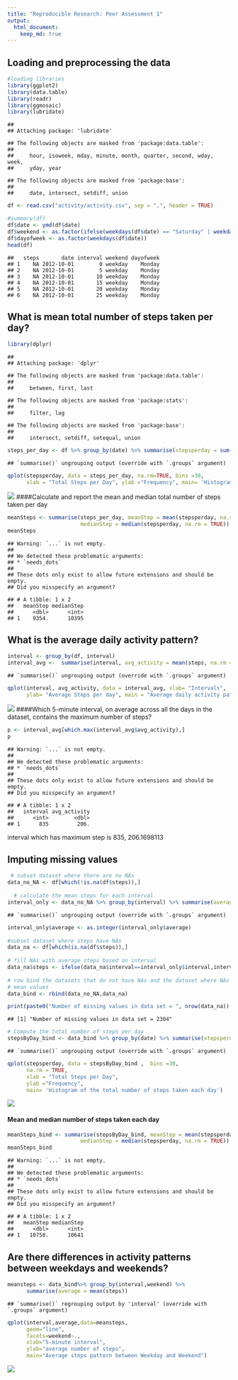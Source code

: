 ```yaml
---
title: "Reproducible Research: Peer Assessment 1"
output: 
  html_document:
    keep_md: true
---
```



## Loading and preprocessing the data

```r
#loading libraries
library(ggplot2)
library(data.table)
library(readr)
library(ggmosaic)
library(lubridate)
```

```
## 
## Attaching package: 'lubridate'
```

```
## The following objects are masked from 'package:data.table':
## 
##     hour, isoweek, mday, minute, month, quarter, second, wday, week,
##     yday, year
```

```
## The following objects are masked from 'package:base':
## 
##     date, intersect, setdiff, union
```



```r
df <- read.csv("activity/activity.csv", sep = ",", header = TRUE)
```


```r
#summary(df)
df$date <- ymd(df$date)
df$weekend <- as.factor(ifelse(weekdays(df$date) == "Saturday" | weekdays(df$date) == "Sunday", "weekend", "weekday"))
df$dayofweek <- as.factor(weekdays(df$date))
head(df)
```

```
##   steps       date interval weekend dayofweek
## 1    NA 2012-10-01        0 weekday    Monday
## 2    NA 2012-10-01        5 weekday    Monday
## 3    NA 2012-10-01       10 weekday    Monday
## 4    NA 2012-10-01       15 weekday    Monday
## 5    NA 2012-10-01       20 weekday    Monday
## 6    NA 2012-10-01       25 weekday    Monday
```


## What is mean total number of steps taken per day?

```r
library(dplyr)
```

```
## 
## Attaching package: 'dplyr'
```

```
## The following objects are masked from 'package:data.table':
## 
##     between, first, last
```

```
## The following objects are masked from 'package:stats':
## 
##     filter, lag
```

```
## The following objects are masked from 'package:base':
## 
##     intersect, setdiff, setequal, union
```

```r
steps_per_day <- df %>% group_by(date) %>% summarise(stepsperday = sum(steps,na.rm = TRUE))
```

```
## `summarise()` ungrouping output (override with `.groups` argument)
```

```r
qplot(stepsperday, data = steps_per_day, na.rm=TRUE, bins =30,
      xlab = "Total Steps per Day", ylab ="Frequency", main= 'Histogram of the total number of steps taken each day')
```

<img src="PA1_template_files/figure-html/unnamed-chunk-4-1.png"  />
####Calculate and report the mean and median total number of steps taken per day

```r
meanSteps <- summarise(steps_per_day, meanStep = mean(stepsperday, na.rm = TRUE), 
                       medianStep = median(stepsperday, na.rm = TRUE))
meanSteps
```

```
## Warning: `...` is not empty.
## 
## We detected these problematic arguments:
## * `needs_dots`
## 
## These dots only exist to allow future extensions and should be empty.
## Did you misspecify an argument?
```

```
## # A tibble: 1 x 2
##   meanStep medianStep
##      <dbl>      <int>
## 1    9354.      10395
```


## What is the average daily activity pattern?

```r
interval <- group_by(df, interval)
interval_avg <-  summarise(interval, avg_activity = mean(steps, na.rm = TRUE))
```

```
## `summarise()` ungrouping output (override with `.groups` argument)
```

```r
qplot(interval, avg_activity, data = interval_avg, xlab= "Intervals",
      ylab= "Average Steps per day", main = "Average daily activity pattern", geom ="line")
```

![](PA1_template_files/figure-html/unnamed-chunk-6-1.png)<!-- -->
####Which 5-minute interval, on average across all the days in the dataset, contains the maximum number of steps?

```r
p <- interval_avg[which.max(interval_avg$avg_activity),]
p
```

```
## Warning: `...` is not empty.
## 
## We detected these problematic arguments:
## * `needs_dots`
## 
## These dots only exist to allow future extensions and should be empty.
## Did you misspecify an argument?
```

```
## # A tibble: 1 x 2
##   interval avg_activity
##      <int>        <dbl>
## 1      835         206.
```
interval which has maximum step is 835, 206.1698113


## Imputing missing values


```r
 # subset dataset where there are no NAs
data_no_NA <- df[which(!is.na(df$steps)),]
  
  # calculate the mean steps for each interval
interval_only <- data_no_NA %>% group_by(interval) %>% summarise(average=mean(steps))
```

```
## `summarise()` ungrouping output (override with `.groups` argument)
```

```r
interval_only$average <- as.integer(interval_only$average)
    
#subset dataset where steps have NAs
data_na <- df[which(is.na(df$steps)),]
    
# fill NAs with average steps based on interval
data_na$steps <- ifelse(data_na$interval==interval_only$interval,interval_only$average)
    
# row bind the datasets that do not have NAs and the dataset where NAs are replaced with
# mean values
data_bind <- rbind(data_no_NA,data_na)
```


```r
print(paste0("Number of missing values in data set = ", nrow(data_na)) )
```

```
## [1] "Number of missing values in data set = 2304"
```


```r
# Compute the total number of steps per day
stepsByDay_bind <- data_bind %>% group_by(date) %>% summarise(stepsperday = sum(steps))
```

```
## `summarise()` ungrouping output (override with `.groups` argument)
```

```r
qplot(stepsperday, data = stepsByDay_bind ,  bins =30,
      na.rm = TRUE,
      xlab = "Total Steps per Day", 
      ylab ="Frequency", 
      main= 'Histogram of the total number of steps taken each day')
```

![](PA1_template_files/figure-html/unnamed-chunk-10-1.png)<!-- -->

#### Mean and median number of steps taken each day

```r
meanSteps_bind <- summarise(stepsByDay_bind, meanStep = mean(stepsperday, na.rm = TRUE), 
                       medianStep = median(stepsperday, na.rm = TRUE))
meanSteps_bind
```

```
## Warning: `...` is not empty.
## 
## We detected these problematic arguments:
## * `needs_dots`
## 
## These dots only exist to allow future extensions and should be empty.
## Did you misspecify an argument?
```

```
## # A tibble: 1 x 2
##   meanStep medianStep
##      <dbl>      <int>
## 1   10750.      10641
```


## Are there differences in activity patterns between weekdays and weekends?


```r
meansteps <- data_bind%>% group_by(interval,weekend) %>%   
      summarise(average = mean(steps))
```

```
## `summarise()` regrouping output by 'interval' (override with `.groups` argument)
```

```r
qplot(interval,average,data=meansteps,
      geom="line",
      facets=weekend~.,
      xlab="5-minute interval",
      ylab="average number of steps",
      main="Average steps pattern between Weekday and Weekend")
```

![](PA1_template_files/figure-html/unnamed-chunk-12-1.png)<!-- -->

